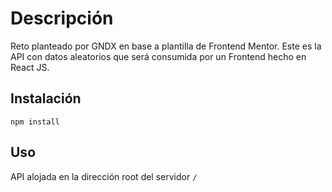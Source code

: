# Descripción

Reto planteado por GNDX en base a plantilla de Frontend Mentor.
Este es la API con datos aleatorios que será consumida por un Frontend hecho en React JS.

## Instalación

```
npm install
```

## Uso

API alojada en la dirección root del servidor `/`
